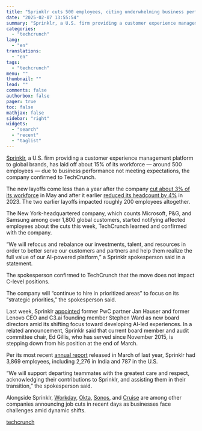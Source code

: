```yaml
---
title: "Sprinklr cuts 500 employees, citing underwhelming business performance"
date: "2025-02-07 13:55:54"
summary: "Sprinklr, a U.S. firm providing a customer experience management platform to global brands, has laid off about 15% of its workforce — around 500 employees — due to business performance not meeting expectations, the company confirmed to TechCrunch. The new layoffs come less than a year after the company cut..."
categories:
  - "techcrunch"
lang:
  - "en"
translations:
  - "en"
tags:
  - "techcrunch"
menu: ""
thumbnail: ""
lead: ""
comments: false
authorbox: false
pager: true
toc: false
mathjax: false
sidebar: "right"
widgets:
  - "search"
  - "recent"
  - "taglist"
---
```


[Sprinklr](https://www.sprinklr.com/), a U.S. firm providing a customer experience management platform to global brands, has laid off about 15% of its workforce — around 500 employees — due to business performance not meeting expectations, the company confirmed to TechCrunch.

The new layoffs come less than a year after the company [cut about 3% of its workforce](https://techcrunch.com/2024/05/03/sprinklr-lays-off-more-than-100-employees/) in May and after it earlier [reduced its headcount by 4%](https://techcrunch.com/2023/02/15/sprinklr-layoffs-2023/) in 2023. The two earlier layoffs impacted roughly 200 employees altogether.

The New York-headquartered company, which counts Microsoft, P&G, and Samsung among over 1,800 global customers, started notifying affected employees about the cuts this week, TechCrunch learned and confirmed with the company.

“We will refocus and rebalance our investments, talent, and resources in order to better serve our customers and partners and help them realize the full value of our AI-powered platform,” a Sprinklr spokesperson said in a statement.

The spokesperson confirmed to TechCrunch that the move does not impact C-level positions.

The company will “continue to hire in prioritized areas” to focus on its “strategic priorities,” the spokesperson said.

Last week, Sprinklr [appointed](https://www.sprinklr.com/newsroom/sprinklr-announces-appointments-to-board-of-directors/) former PwC partner Jan Hauser and former Lenovo CEO and C3.ai founding member Stephen Ward as new board directors amid its shifting focus toward developing AI-led experiences. In a related announcement, Sprinklr said that current board member and audit committee chair, Ed Gillis, who has served since November 2015, is stepping down from his position at the end of March.

Per its most recent [annual report](https://www.sec.gov/ix?doc=/Archives/edgar/data/0001569345/000156934524000019/cxm-20240131.htm) released in March of last year, Sprinklr had 3,869 employees, including 2,276 in India and 787 in the U.S.

“We will support departing teammates with the greatest care and respect, acknowledging their contributions to Sprinklr, and assisting them in their transition,” the spokesperson said.

Alongside Sprinklr, [Workday](https://techcrunch.com/2025/02/05/workday-cuts-nearly-2000-employees/), [Okta](https://techcrunch.com/2025/02/04/okta-lays-off-180-employees-nearly-one-year-after-last-workforce-reduction/), [Sonos](https://techcrunch.com/2025/02/05/sonos-lays-off-200-ahead-of-rumored-set-top-box-release/), and [Cruise](https://techcrunch.com/2025/02/04/cruise-to-slash-workforce-by-50-after-gm-cuts-funding-to-robotaxi-operations/) are among other companies announcing job cuts in recent days as businesses face challenges amid dynamic shifts.

[techcrunch](https://techcrunch.com/2025/02/06/sprinklr-cuts-500-employees-citing-underwhelming-business-performance/)
